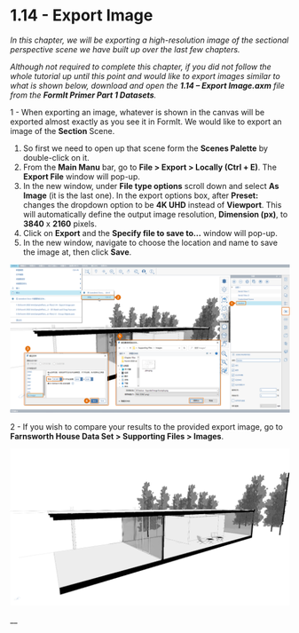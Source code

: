 # 1.14 - Export Image

_In this chapter, we will be exporting a high-resolution image of the sectional perspective scene we have built up over the last few chapters._

_Although not required to complete this chapter, if you did not follow the whole tutorial up until this point and would like to export images similar to what is shown below, download and open the_ _**1.14 – Export Image.axm**_ _file from the_ _**FormIt Primer Part 1 Datasets**._

1 - When exporting an image, whatever is shown in the canvas will be exported almost exactly as you see it in FormIt. We would like to export an image of the **Section** Scene.

1. So first we need to open up that scene form the **Scenes Palette** by double-click on it.
2. From the **Main Manu** bar, go to **File &gt; Export &gt; Locally \(Ctrl + E\)**. The **Export File** window will pop-up.
3. In the new window, under **File type options** scroll down and select **As Image** \(it is the last one\). In the export options box, after **Preset:** changes the dropdown option to be **4K UHD** instead of **Viewport**. This will automatically define the output image resolution, **Dimension \(px\)**, to **3840** x **2160** pixels.
4. Click on **Export** and the **Specify file to save to…** window will pop-up.
5. In the new window, navigate to choose the location and name to save the image at, then click **Save**.

![](../../.gitbook/assets/0%20%285%29.png)

2 - If you wish to compare your results to the provided export image, go to **Farnsworth House Data Set &gt; Supporting Files &gt; Images**.

![Provided sample export image from the Farnsworth House Data Set.](../../.gitbook/assets/1%20%2816%29.png)

\_\_

